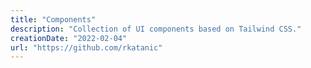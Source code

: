 ```yaml
---
title: "Components"
description: "Collection of UI components based on Tailwind CSS."
creationDate: "2022-02-04"
url: "https://github.com/rkatanic"
---
```

